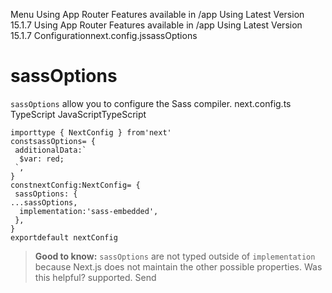 Menu
Using App Router
Features available in /app
Using Latest Version
15.1.7
Using App Router
Features available in /app
Using Latest Version
15.1.7
Configurationnext.config.jssassOptions
# sassOptions
`sassOptions` allow you to configure the Sass compiler.
next.config.ts
TypeScript
JavaScriptTypeScript
```
importtype { NextConfig } from'next'
constsassOptions= {
 additionalData:`
  $var: red;
 `,
}
constnextConfig:NextConfig= {
 sassOptions: {
...sassOptions,
  implementation:'sass-embedded',
 },
}
exportdefault nextConfig
```

> **Good to know:** `sassOptions` are not typed outside of `implementation` because Next.js does not maintain the other possible properties.
Was this helpful?
supported.
Send
